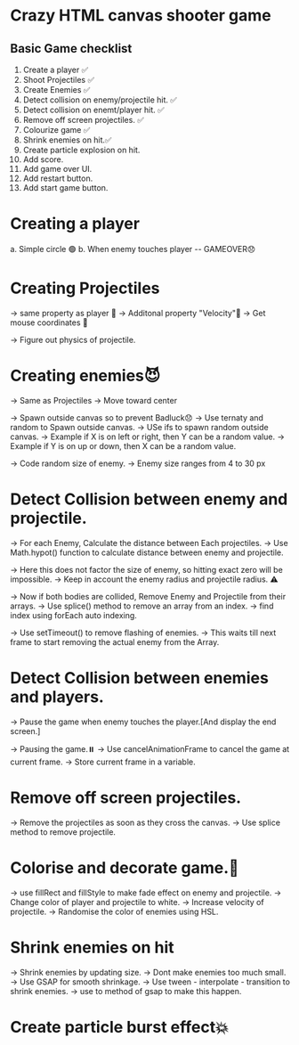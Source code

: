 # Crazy HTML canvas shooter game

## Basic Game checklist
1. Create a player ✅
2. Shoot Projectiles ✅
3. Create Enemies ✅
4. Detect collision on enemy/projectile hit. ✅
5. Detect collision on enemt/player hit. ✅
6. Remove off screen projectiles. ✅
7. Colourize game ✅
8. Shrink enemies on hit.✅
9. Create particle explosion on hit.
10. Add score.
11. Add game over UI.
12. Add restart button.
13. Add start game button.

# Creating a player
a. Simple circle 🟢
b. When enemy touches player -- GAMEOVER😞

# Creating Projectiles
-> same property as player 🙂
-> Additonal property "Velocity"🚤
-> Get mouse coordinates 🎯

-> Figure out physics of projectile.

# Creating enemies😈
-> Same as Projectiles
-> Move toward center 

-> Spawn outside canvas so to prevent Badluck😞
-> Use ternaty and random to Spawn outside canvas.
-> USe ifs to spawn random outside canvas.
-> Example if X is on left or right, then Y can be a random value.
-> Example if Y is on up or down, then X can be a random value.

-> Code random size of enemy.
-> Enemy size ranges from 4 to 30 px

# Detect Collision between enemy and projectile.
-> For each Enemy, Calculate the distance between Each projectiles.
-> Use Math.hypot() function to calculate distance between enemy and projectile.

-> Here this does not factor the size of enemy, so hitting exact zero will be impossible.
-> Keep in account the enemy radius and projectile radius. ⚠️

-> Now if both bodies are collided, Remove Enemy and Projectile from their arrays.
-> Use splice() method to remove an array from an index.
-> find index using forEach auto indexing.

-> Use setTimeout() to remove flashing of enemies.
-> This waits till next frame to start removing the actual enemy from the Array. 

# Detect Collision between enemies and players.
-> Pause the game when enemy touches the player.[And display the end screen.]

-> Pausing the game.⏸️
-> Use cancelAnimationFrame to cancel the game at current frame.
-> Store current frame in a variable.

# Remove off screen projectiles.
-> Remove the projectiles as soon as they cross the canvas.
-> Use splice method to remove projectile.

# Colorise and decorate game.🎨
-> use fillRect and fillStyle to make fade effect on enemy and projectile.
-> Change color of player and projectile to white.
-> Increase velocity of projectile.
-> Randomise the color of enemies using HSL.

# Shrink enemies on hit
-> Shrink enemies by updating size.
-> Dont make enemies too much small.
-> Use GSAP for smooth shrinkage.
-> Use tween - interpolate - transition to shrink enemies.
-> use to method of gsap to make this happen.

# Create particle burst effect💥
